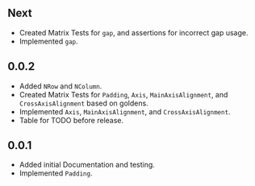 ## Next

 - Created Matrix Tests for `gap`, and assertions for incorrect gap usage.
 - Implemented `gap`.

## 0.0.2

 - Added `NRow` and `NColumn`.
 - Created Matrix Tests for `Padding`, `Axis`, `MainAxisAlignment`, and `CrossAxisAlignment` based on goldens.
 - Implemented `Axis`, `MainAxisAlignment`, and `CrossAxisAlignment`.
 - Table for TODO before release.

## 0.0.1
 
 - Added initial Documentation and testing.
 - Implemented `Padding`.